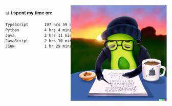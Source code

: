   <a href="https://labs.openai.com/s/SDpMzMDOjceb9FnPC9VOoBlW">
    <img align="right" alt="png" src="https://raw.githubusercontent.com/raghavan/raghavan/main/dalle_avocado.png" width="300" />
  </a>

📊 **i spent my time on:**
<!--START_SECTION:waka-->

```txt
TypeScript       197 hrs 59 mins ███████████████████████▒░   93.60 %
Python           4 hrs 4 mins    ▒░░░░░░░░░░░░░░░░░░░░░░░░   01.93 %
Java             2 hrs 11 mins   ▒░░░░░░░░░░░░░░░░░░░░░░░░   01.04 %
JavaScript       2 hrs 10 mins   ▒░░░░░░░░░░░░░░░░░░░░░░░░   01.03 %
JSON             1 hr 29 mins    ▒░░░░░░░░░░░░░░░░░░░░░░░░   00.71 %
```

<!--END_SECTION:waka-->

